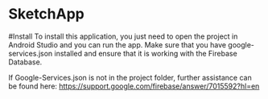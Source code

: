 # SketchApp


#Install
To install this application, you just need to open the project in Android Studio and you can run the app. Make sure that you have google-services.json installed and ensure that it is working with the Firebase Database. 

If Google-Services.json is not in the project folder, further assistance can be found here:
https://support.google.com/firebase/answer/7015592?hl=en


